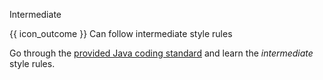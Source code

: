 <span id="title">Intermediate</span>

<span id="prereqs"></span>

<span id="outcomes">{{ icon_outcome }} Can follow intermediate style rules</span>

<div id="body">

Go through the [provided Java coding standard]({{java_coding_standard}}) and learn the _intermediate_ style rules.

</div>

<div id="extras">

<include src="exercisesPanel.md" boilerplate />

</div>